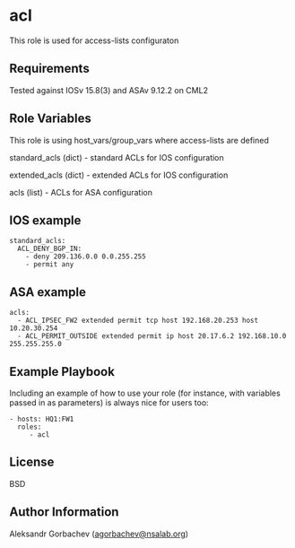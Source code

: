 acl
=========

This role is used for access-lists configuraton 

Requirements
------------

Tested against IOSv 15.8(3) and ASAv 9.12.2 on CML2

Role Variables
--------------

This role is using host_vars/group_vars where access-lists are defined

standard_acls (dict) - standard ACLs for IOS configuration

extended_acls (dict) - extended ACLs for IOS configuration

acls (list) - ACLs for ASA configuration

IOS example
-----------

    standard_acls:
      ACL_DENY_BGP_IN:
        - deny 209.136.0.0 0.0.255.255
        - permit any

ASA example
-----------

    acls:
      - ACL_IPSEC_FW2 extended permit tcp host 192.168.20.253 host 10.20.30.254
      - ACL_PERMIT_OUTSIDE extended permit ip host 20.17.6.2 192.168.10.0 255.255.255.0 

Example Playbook
----------------

Including an example of how to use your role (for instance, with variables passed in as parameters) is always nice for users too:

    - hosts: HQ1:FW1
      roles:
         - acl

License
-------

BSD

Author Information
------------------

Aleksandr Gorbachev (agorbachev@nsalab.org)
